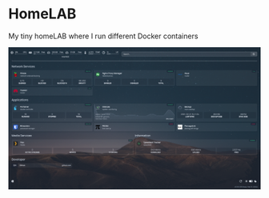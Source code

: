 # HomeLAB

My tiny homeLAB where I run different Docker containers

![homepage](homepage/pics/homepage_dashboard.png)